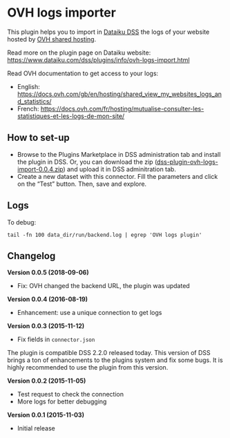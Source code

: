 # OVH logs importer

This plugin helps you to import in [Dataiku DSS](http://www.dataiku.com/dss/) the logs of your website hosted by [OVH shared hosting](http://www.ovh.com).

Read more on the plugin page on Dataiku website: https://www.dataiku.com/dss/plugins/info/ovh-logs-import.html

Read OVH documentation to get access to your logs:

* English: https://docs.ovh.com/gb/en/hosting/shared_view_my_websites_logs_and_statistics/
* French: https://docs.ovh.com/fr/hosting/mutualise-consulter-les-statistiques-et-les-logs-de-mon-site/

## How to set-up

* Browse to the Plugins Marketplace in DSS administration tab and install the plugin in DSS. Or, you can download the zip ([dss-plugin-ovh-logs-import-0.0.4.zip](https://github.com/jereze/dataiku-dss-plugin-ovh-logs/releases/download/v0.0.4/dss-plugin-ovh-logs-import-0.0.4.zip)) and upload it in DSS adminitration tab.
* Create a new dataset with this connector. Fill the parameters and click on the “Test” button. Then, save and explore.

## Logs

To debug:

`tail -fn 100 data_dir/run/backend.log | egrep 'OVH logs plugin'`

## Changelog

**Version 0.0.5 (2018-09-06)**

* Fix: OVH changed the backend URL, the plugin was updated

**Version 0.0.4 (2016-08-19)**

* Enhancement: use a unique connection to get logs

**Version 0.0.3 (2015-11-12)**

* Fix fields in `connector.json`

The plugin is compatible DSS 2.2.0 released today. This version of DSS brings a ton of enhancements to the plugins system and fix some bugs. It is highly recommended to use the plugin from this version.

**Version 0.0.2 (2015-11-05)**

* Test request to check the connection
* More logs for better debugging

**Version 0.0.1 (2015-11-03)**

* Initial release
